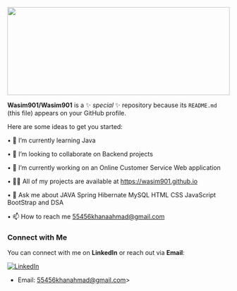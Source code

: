 
<p align="center">
  <img src="https://github.com/Wasim901/Wasim901/assets/119388217/b480d463-f3f3-414c-8743-1102ef1b15e9" width="100%" height="200px">
</p>



**Wasim901/Wasim901** is a ✨ _special_ ✨ repository because its `README.md` (this file) appears on your GitHub profile.

Here are some ideas to get you started:

• 🌱 I’m currently learning Java

• 👯 I’m looking to collaborate on Backend projects

• 🔭 I’m currently working on an Online Customer Service Web application

• 👨‍💻 All of my projects are available at https://wasim901.github.io

• 💬 Ask me about JAVA Spring Hibernate MySQL HTML CSS JavaScript BootStrap and DSA

• 📫 How to reach me 55456khanaahmad@gmail.com


### Connect with Me

You can connect with me on **LinkedIn** or reach out via **Email**:

[![LinkedIn](https://img.shields.io/badge/LinkedIn-Connect-blue?style=for-the-badge&logo=linkedin)](https://www.linkedin.com/in/wasimahmad9/)
- Email: 55456khanahmad@gmail.com>


